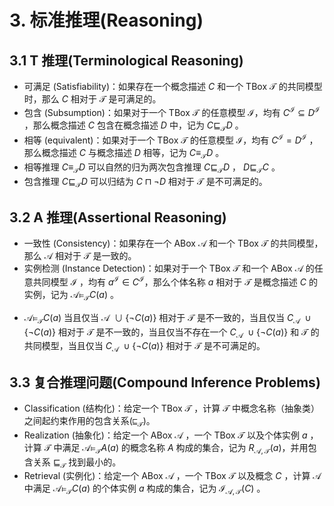 # 3. 标准推理(Reasoning)

## 3.1 T 推理(Terminological Reasoning)

- 可满足 (Satisfiability)：如果存在一个概念描述 $C$ 和一个 TBox $\mathcal{T}$ 的共同模型时，那么 $C$ 相对于 $\mathcal{T}$ 是可满足的。
- 包含 (Subsumption)：如果对于一个 TBox $\mathcal{T}$ 的任意模型 $\mathcal{I}$，均有 $C^{\mathcal{I}} \subseteq D^{\mathcal{I}}$ ，那么概念描述 $C$ 包含在概念描述 $D$ 中，记为 $C \sqsubseteq_{\mathcal{T}} D$ 。
- 相等 (equivalent)：如果对于一个 TBox $\mathcal{T}$ 的任意模型 $\mathcal{I}$，均有 $C^{\mathcal{I}} = D^{\mathcal{I}}$ ，那么概念描述 $C$ 与概念描述 $D$ 相等，记为 $C \equiv_{\mathcal{T}} D$ 。
- 相等推理 $C \equiv_{\mathcal{T}} D$ 可以自然的归为两次包含推理 $C \sqsubseteq_{\mathcal{T}} D$ ， $D \sqsubseteq_{\mathcal{T}} C$ 。
- 包含推理 $C \sqsubseteq_{\mathcal{T}} D$ 可以归结为 $C \sqcap \neg D$ 相对于 $\mathcal{T}$ 是不可满足的。

## 3.2 A 推理(Assertional Reasoning)

- 一致性 (Consistency)：如果存在一个 ABox $\mathcal{A}$ 和一个 TBox $\mathcal{T}$ 的共同模型，那么 $\mathcal{A}$ 相对于 $\mathcal{T}$ 是一致的。
- 实例检测 (Instance Detection)：如果对于一个 TBox $\mathcal{T}$ 和一个 ABox $\mathcal{A}$ 的任意共同模型 $\mathcal{I}$ ，均有 $a^{\mathcal{I}} \in C^{\mathcal{I}}$，那么个体名称 $a$ 相对于 $\mathcal{T}$ 是概念描述 $C$ 的实例，记为 $\mathcal{A} \models_{\mathcal{T}} C(a)$ 。
<!-- - 一个 ABox $\mathcal{A}$ 是一致的当且仅当对任意个体名称 $a$ 均有 $\mathcal{A} \nvDash_{\mathcal{T}} \bot(a)$ 。 -->
- $\mathcal{A} \models_{\mathcal{T}} C(a)$ 当且仅当 $\mathcal{A}\ \cup \{ \neg C(a) \}$ 相对于 $\mathcal{T}$ 是不一致的，当且仅当 $C_{\mathcal{A}}\ \cup \{ \neg C(a) \}$ 相对于 $\mathcal{T}$ 是不一致的，当且仅当不存在一个 $C_{\mathcal{A}}\ \cup \{ \neg C(a) \}$ 和 $\mathcal{T}$ 的共同模型，当且仅当  $C_{\mathcal{A}}\ \cup \{ \neg C(a) \}$ 相对于 $\mathcal{T}$ 是不可满足的。

## 3.3 复合推理问题(Compound Inference Problems)

- Classification (结构化)：给定一个 TBox $\mathcal{T}$ ，计算 $\mathcal{T}$ 中概念名称（抽象类）之间起约束作用的包含关系($\sqsubseteq_{\mathcal{T}}$)。
- Realization (抽象化)：给定一个 ABox $\mathcal{A}$ ，一个 TBox $\mathcal{T}$ 以及个体实例 $a$ ，计算 $\mathcal{T}$ 中满足 $\mathcal{A} \models_{\mathcal{T}} A(a)$ 的概念名称 $A$ 构成的集合，记为 $R_{\mathcal{A},\mathcal{T}}(a)$，并用包含关系 $\sqsubseteq_{\mathcal{T}}$ 找到最小的。
- Retrieval (实例化)：给定一个 ABox $\mathcal{A}$ ，一个 TBox $\mathcal{T}$ 以及概念 $C$ ，计算 $\mathcal{A}$ 中满足 $\mathcal{A} \models_{\mathcal{T}} C(a)$ 的个体实例 $a$ 构成的集合，记为 $\mathcal{I}_{\mathcal{A},\mathcal{T}}(C)$ 。

<!-- !!! Question
    既然复杂推理可以归结为简单问题，那为何需要研究复合推理问题？ -->

